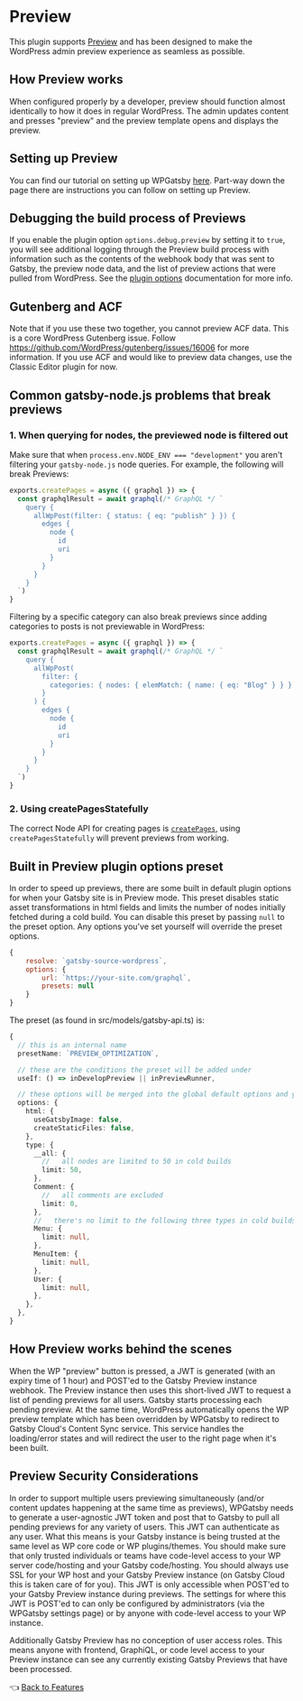# Preview

This plugin supports [Preview](https://www.gatsbyjs.com/preview/) and has been designed to make the WordPress admin preview experience as seamless as possible.

## How Preview works

When configured properly by a developer, preview should function almost identically to how it does in regular WordPress. The admin updates content and presses "preview" and the preview template opens and displays the preview.

## Setting up Preview

You can find our tutorial on setting up WPGatsby [here](../tutorials/configuring-wp-gatsby.md#setting-up-preview). Part-way down the page there are instructions you can follow on setting up Preview.

## Debugging the build process of Previews

If you enable the plugin option `options.debug.preview` by setting it to `true`, you will see additional logging through the Preview build process with information such as the contents of the webhook body that was sent to Gatsby, the preview node data, and the list of preview actions that were pulled from WordPress. See the [plugin options](https://github.com/gatsbyjs/gatsby/blob/master/packages/gatsby-source-wordpress/docs/plugin-options.md#debugpreview) documentation for more info.

## Gutenberg and ACF

Note that if you use these two together, you cannot preview ACF data. This is a core WordPress Gutenberg issue. Follow https://github.com/WordPress/gutenberg/issues/16006 for more information. If you use ACF and would like to preview data changes, use the Classic Editor plugin for now.

## Common gatsby-node.js problems that break previews

### 1. When querying for nodes, the previewed node is filtered out

Make sure that when `process.env.NODE_ENV === "development"` you aren't filtering your `gatsby-node.js` node queries. For example, the following will break Previews:

```js
exports.createPages = async ({ graphql }) => {
  const graphqlResult = await graphql(/* GraphQL */ `
    query {
      allWpPost(filter: { status: { eq: "publish" } }) {
        edges {
          node {
            id
            uri
          }
        }
      }
    }
  `)
}
```

Filtering by a specific category can also break previews since adding categories to posts is not previewable in WordPress:

```js
exports.createPages = async ({ graphql }) => {
  const graphqlResult = await graphql(/* GraphQL */ `
    query {
      allWpPost(
        filter: {
          categories: { nodes: { elemMatch: { name: { eq: "Blog" } } } }
        }
      ) {
        edges {
          node {
            id
            uri
          }
        }
      }
    }
  `)
}
```

### 2. Using createPagesStatefully

The correct Node API for creating pages is [`createPages`](https://www.gatsbyjs.com/docs/reference/config-files/gatsby-node/#createPages), using `createPagesStatefully` will prevent previews from working.

## Built in Preview plugin options preset

In order to speed up previews, there are some built in default plugin options for when your Gatsby site is in Preview mode. This preset disables static asset transformations in html fields and limits the number of nodes initially fetched during a cold build. You can disable this preset by passing `null` to the preset option. Any options you've set yourself will override the preset options.

```js
{
    resolve: `gatsby-source-wordpress`,
    options: {
        url: `https://your-site.com/graphql`,
        presets: null
    }
}
```

The preset (as found in src/models/gatsby-api.ts) is:

```ts
{
  // this is an internal name
  presetName: `PREVIEW_OPTIMIZATION`,

  // these are the conditions the preset will be added under
  useIf: () => inDevelopPreview || inPreviewRunner,

  // these options will be merged into the global default options and your options will be merged into these options
  options: {
    html: {
      useGatsbyImage: false,
      createStaticFiles: false,
    },
    type: {
      __all: {
        //   all nodes are limited to 50 in cold builds
        limit: 50,
      },
      Comment: {
        //   all comments are excluded
        limit: 0,
      },
      //   there's no limit to the following three types in cold builds
      Menu: {
        limit: null,
      },
      MenuItem: {
        limit: null,
      },
      User: {
        limit: null,
      },
    },
  },
}
```

## How Preview works behind the scenes

When the WP "preview" button is pressed, a JWT is generated (with an expiry time of 1 hour) and POST'ed to the Gatsby Preview instance webhook. The Preview instance then uses this short-lived JWT to request a list of pending previews for all users. Gatsby starts processing each pending preview. At the same time, WordPress automatically opens the WP preview template which has been overridden by WPGatsby to redirect to Gatsby Cloud's Content Sync service. This service handles the loading/error states and will redirect the user to the right page when it's been built.

## Preview Security Considerations

In order to support multiple users previewing simultaneously (and/or content updates happening at the same time as previews), WPGatsby needs to generate a user-agnostic JWT token and post that to Gatsby to pull all pending previews for any variety of users. This JWT can authenticate as any user. What this means is your Gatsby instance is being trusted at the same level as WP core code or WP plugins/themes. You should make sure that only trusted individuals or teams have code-level access to your WP server code/hosting and your Gatsby code/hosting. You should always use SSL for your WP host and your Gatsby Preview instance (on Gatsby Cloud this is taken care of for you). This JWT is only accessible when POST'ed to your Gatsby Preview instance during previews. The settings for where this JWT is POST'ed to can only be configured by administrators (via the WPGatsby settings page) or by anyone with code-level access to your WP instance.

Additionally Gatsby Preview has no conception of user access roles. This means anyone with frontend, GraphiQL, or code level access to your Preview instance can see any currently existing Gatsby Previews that have been processed.

:point_left: [Back to Features](./index.md)
